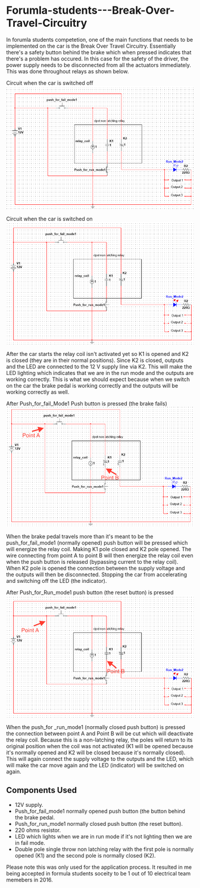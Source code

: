 # Forumla-students---Break-Over-Travel-Circuitry
In forumla students competetion, one of the main functions that needs to be implemented on the car is the Break Over Travel Circuitry. Essentially there's a safety button behind the brake which when pressed indicates that there's a problem has occured. In this case for the safety of the driver, the power supply needs to be disconnected from all the actuators immediately. This was done throughout relays as shown below. 

Circuit when the car is switched off
![](Circuit%20when%20the%20car%20is%20switched%20off.png)

Circuit when the car is switched on
![](Circuit%20when%20the%20car%20is%20switched%20on.png)

After the car starts the relay coil isn't activated yet so K1 is opened and K2 is closed (they are in their normal positions). Since K2 is closed, outputs and the LED are connected to the 12 V supply line via K2. This will make the LED lighting which indicates that we are in the run mode and the outputs are working correctly. This is what we should expect because when we switch on the car the brake pedal is working correctly and the outputs will be working correctly as well. 

After Push_for_fail_Mode1 Push button is pressed (the brake fails)
![](After%20Push_for_fail_Mode1%20Push%20button%20is%20pressed%20(the%20brake%20fails).png)

When the brake pedal travels more than it's meant to be the push_for_fail_mode1 (normally opened) push button will be pressed which will energize the relay coil. Making K1 pole closed and K2 pole opened. The wire connecting from point A to point B will then energize the relay coil even when the push button is released (bypassing current to the relay coil). When K2 pole is opened the connection between the supply voltage and the outputs will then be disconnected. Stopping the car from accelerating and switching off the LED (the indicator).

After Push_for_Run_mode1 push button (the reset button) is pressed
![](After%20Push_for_Run_mode1%20push%20button%20(the%20reset%20button)%20is%20pressed.png)

When the push_for _run_mode1 (normally closed push button) is pressed the connection between point A and Point B will be cut which will deactivate the relay coil. Because this is a non-latching relay, the poles will return to its original position when the coil was not activated (K1 will be opened because it's normally opened and K2 will be closed because it's normally closed). This will again connect the supply voltage to the outputs and the LED, which will make the car move again and the LED (indicator) will be switched on again.

## Components Used 
* 12V supply.
* Push_for_fail_mode1 normally opened push button (the button behind the brake pedal.
* Push_for_run_mode1 normally closed push button (the reset button).
* 220 ohms resistor.
* LED which lights when we are in run mode if it's not lighting then we are in fail mode.
* Double pole single throw non latching relay with the first pole is normally opened (K1) and the second pole is normally closed (K2).

Please note this was only used for the application process. It resulted in me being accepted in formula students soceity to be 1 out of 10 electrical team memebers in 2016.
